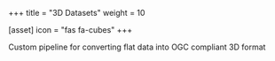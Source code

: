 +++
title = "3D Datasets"
weight = 10

[asset]
  icon = "fas fa-cubes"
+++

Custom pipeline for converting flat data into OGC compliant 3D format
